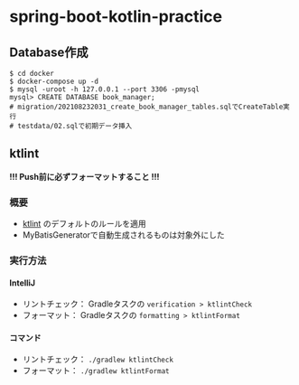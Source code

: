 # spring-boot-kotlin-practice
## Database作成
```
$ cd docker
$ docker-compose up -d
$ mysql -uroot -h 127.0.0.1 --port 3306 -pmysql
mysql> CREATE DATABASE book_manager;
# migration/202108232031_create_book_manager_tables.sqlでCreateTable実行
# testdata/02.sqlで初期データ挿入
```

## ktlint
**!!! Push前に必ずフォーマットすること !!!**
### 概要
- [ktlint](https://ktlint.github.io/) のデフォルトのルールを適用
- MyBatisGeneratorで自動生成されるものは対象外にした

### 実行方法
#### IntelliJ
- リントチェック： Gradleタスクの `verification > ktlintCheck`
- フォーマット： Gradleタスクの `formatting > ktlintFormat`
#### コマンド
- リントチェック： `./gradlew ktlintCheck`
- フォーマット： `./gradlew ktlintFormat`
